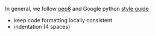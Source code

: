 In general, we follow [pep8](https://www.python.org/dev/peps/pep-0008/#id42) and Google python [style guide](https://google-styleguide.googlecode.com/svn/trunk/pyguide.html)

- keep code formatting locally consistent
- indentation (4 spaces)
